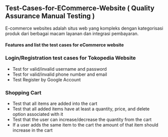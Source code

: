 ## Test-Cases-for-ECommerce-Website ( Quality Assurance Manual Testing )
E-commerce websites adalah situs web yang kompleks dengan kategorisasi produk dari berbagai macam layanan dan integrasi pembayaran.
#### Features and list the test cases for eCommerce website
### Login/Registration test cases for Tokopedia Website
* Test for valid/invalid username and password
* Test for valid/invalid phone number and email
* Test Register by Google Account

### Shopping Cart
* Test that all items are added into the cart
* Test that all added items have at least a quantity, price, and delete option associated with it
* Test that the user can increase/decrease the quantity from the cart
* If a user adds the same item to the cart the amount of that item should increase in the cart
